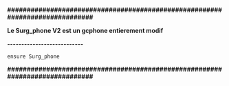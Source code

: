**#############################################################################**

**Le Surg_phone V2 est un gcphone entierement modif**

**---------------------------**

```ensure Surg_phone ```

**#############################################################################**
